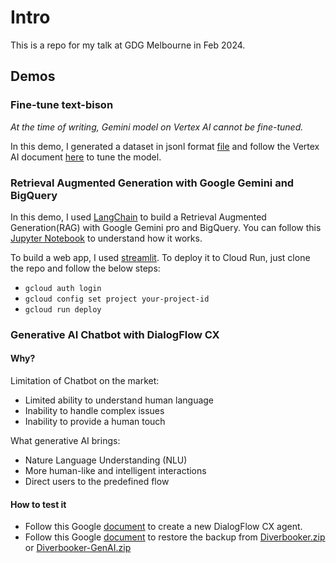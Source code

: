 # Intro

This is a repo for my talk at GDG Melbourne in Feb 2024.

## Demos

### Fine-tune text-bison

_At the time of writing, Gemini model on Vertex AI cannot be fine-tuned._

In this demo, I generated a dataset in jsonl format [file](gemini.jsonl) and follow the Vertex AI document [here](https://cloud.google.com/vertex-ai/generative-ai/docs/models/tune-text-models-supervised) to tune the model.

### Retrieval Augmented Generation with Google Gemini and BigQuery

In this demo, I used [LangChain](https://www.langchain.com/) to build a Retrieval Augmented Generation(RAG) with Google Gemini pro and BigQuery.
You can follow this [Jupyter Notebook](Retrieval-augmented-generation-with-Gemini-and-BigQuery.ipynb) to understand how it works.


To build a web app, I used [streamlit](https://streamlit.io/).
To deploy it to Cloud Run, just clone the repo and follow the below steps:
- `gcloud auth login`
- `gcloud config set project your-project-id`
- `gcloud run deploy`

### Generative AI Chatbot with DialogFlow CX

#### Why?

Limitation of Chatbot on the market:
- Limited ability to understand human language
- Inability to handle complex issues
- Inability to provide a human touch

What generative AI brings:
- Nature Language Understanding (NLU)
- More human-like and intelligent interactions
- Direct users to the predefined flow

#### How to test it

- Follow this Google [document](https://cloud.google.com/dialogflow/cx/docs/quick/build-agent#create-agent) to create a new DialogFlow CX agent.
- Follow this Google [document](https://cloud.google.com/dialogflow/cx/docs/concept/agent#export) to restore the backup from [Diverbooker.zip](Diverbooker.zip) or [Diverbooker-GenAI.zip](Diverbooker-GenAI.zip)
